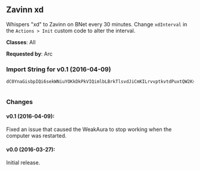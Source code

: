 ## Zavinn xd

Whispers "xd" to Zavinn on BNet every 30 minutes. Change `xdInterval` in the
`Actions > Init` custom code to alter the interval.

**Classes**: All

**Requested by**: Arc

### Import String for v0.1 (2016-04-09)

    dC0YnaGisbpIQi6sekWNiuYOKkDkPkVIQimlbLBrkTlsvdJiCmKILrvvptkvtdPuxtQW2KsPVrvfnocf6CeQ4EOu7JQkCqQkluq1djvmrPOlIuYgLc(iHkDsuIvk0mLQANKk9tPqdLqbTuPIEkbtLiDvIOVsOuJvkfRLQk9wQIYDPkQ2RO(lH0GHdtYIPkspwGjtPllzZivFMu0OLsoTiVMuOztXTfKDJQFtLHJsA5i55Oy6iUorTDQsFNqrJNqCEQcRNqv7xDMMS0SGnlnlOcijhNjlnlK4jswAwiqMH4cLfmUaLz4BWEOKPuIwCVh1QDyCbkZOZb7Hyxkn6tMsXONQ0m54mEMp9jRNRNQ0m54hnUaLzimype7sPrFYukgbL3YQ3Myy1O8GXZ8Ppz98JhnUaLziILfoPO8Qmd2dAeJsiXymgJXymgJHwTdw4KIYRYm80IiMvXhIyflMWgj(GPcCClZrJlqzgIx5nX5HlvP5G9qd(v5nX5EsAOPJ2QHJgxGYmeVYBIZzP5ymgJXymgJXymgJXyOv7WVkVjoxSygSsvmfpOyP5rb9gfdPn2b7HGEJIH0g7WrnKymgJXym0QDinfQgo6dJIHmeXE8OwTJolImfNz4xL3eNlwmdwPkMIhuS0mSHJAWtMrI(OvjwmdUJm8WjtncxQsZbDQuXT6pACbkZGUmpGKC8HMfXVkVjoVBVJJXyq3rnsd2dAcBeUUIBr0vouduPIBz62ByDhhJXymgdJlqzgSsvmfpOyPzydrdB4PkcXusvAoypcxxXTinqLkULfoDx3uVJJXymgJrI(WtveIPKQ0CWM9q8kVjopCPknhKwf)4ymgJXymgJbvrKP4dwPkMIhuS084ymgJXyuC7XXymkU9yXThpQv7qe7rJlqzg0L5bKKJpeX2T3XXyms0hChziEL3eNZsZbPvXpogJXymgufrMIFCmgJIBpogJHXfOmJetJCtIxd2dMYubKUIXWgHRR4wKgOsf3YcNUlCpyPzxXR8M4CwA2R3XXyms0hjMg5MeVgKwf)4ymgJXyeUUcf3k2TsmSwuDfVYBIZzPzydniIvd9oogJrXThlU94rJlqzggNYw2b7bDLHPoACbkZOFJ(AkQGK6OdTeecB0VrFnfvsDfKStAf2OFJ(AkAd(yPpTAoypKiSbnHn8)OXfOmdJIH03PSDwmYgYrJlqzggNYkjNrMQeiuLsJd2djoACbkZW4u2gujtz1XjZjd2djoEuR2Hyyrr3rfIzyCk7WXArPijhNzqAPiJqkpg0vjJ(JgxGYmOlZdijhFqO8OVtz7274ymgIx5nX5S0CWEOzr8RYBIZ7274ymgj6dXR8M4CwAoiTk(XXymgJXGQiYu8r)g91uubj1rhAjiCCmgJYWuhhJXymgdQIitXh9B0xtrLuxbj7KwhhJXO42Jf3E8OwTdDugdZGq5rFNYouC7iWXjuodZGQiuEmuesfIvcJ(JgxGYmOlZdijhFyD9DkRpcPcXkPBVJJXyKOpmoLTSdsRIpOkImfFuC7XXymoogJHXfOmdQIr2qgShekp67u2U9oogJXXXyms0hufJSHmyZE0VrFnfvqsD0HwccdsRIFCmgJXymmoLTSd2dcLCDCmgJYWuj6dQIr2qgSzp63OVMIkPUcs2jTgKwf)4ymgJXyKOpmkgsFNY2zXiBid2Sh9B0xtrLuxbj7KwdsRIFCmgJXymgJXW4uwj5mYuLaHQuACWEyCkRKCgzQsGqvkno8edAoogJXymgLHPoogJXymgJXyyCkRKCgzQsGqvknoypO54ymgJXyuC7XXymgJXirFyCkRKCgzQsGqvkno8d2d)hKwf)4ymgJXymgJHwTdFmmYHQHywdg5GGQSLv)XXymgJXymgdJtzl7G9GqjxhhJXymgJIBpogJrzyQe9bvXiBid2Sh9B0xtrBWhl9PvZbPvXpogJXymggNY2GkzkRoozozWEyCkBdQKPS64K5KHNyqZXXymkU94ymghhJXWOyi9DkBNfJSHmypOkgzd54ymghhJXirFWDKHXPSLDqAv8JJXymgJrI(W4u2gujtz1XjZjd)G9G2dsRIFCmgJXymgJXqR2H4M8wdzw1FCmgJXymgJXGvQeN0vdITVHNPHHE9dF6t2HE9dn45d6QKPSdIByCkREn074ymgJXyugM64ymgJXymgJHoIknfQO07JoPO6stydRRVtz9riviwj9oogJXymgf3ECmgJIBpwC7XJA1o0rMH4cniLiKbDzEaj54hnUaLzqxMhqso(W6KwIq6274ymgj6dUJmmoLTSdsRIpOkImfFuC7XXymmUaLzqrgShKuOQBVHwTJolLzqsHQrxMepOgfRUGw9oogJrI(GIm0oe0BumK2yh(XqellCsr5vzgKwf)4ymgJXyiITBVJJXymgJHGEJIH0g7G9GICCmgJIBpwC7rF6ToPLiKb7H1jTeHC8O113PS(iKkeRKU9YcwNObYmexOC4zsMKfcKziUqslrizb6Y8asYX7274ymgufrMIpuYukrlUx9wN0ses3EhlUnlylMGSGpQGHxj0tZWFjOPTALG2ALqCYc2edRgLhslrizbXGGSqRkPzlsUbA3HeT322BN2DiH)T7NIth(NPRTd)ZcjBwWVkVjoFiInlK4jIObUqSAkszZ6stwWOyiTXM1LgA3wjOrCAN2(z7zbJtzZsZc2eD6PazdXJS0SqizdjLLMjzswGUkGKC8S0SqizdjLLMjzswGsfuzPzHqYgsklntYKSaLZuzPzHqYgsklntYKSarzkojlnles2qszPzsMKjzbUCiPujn1SOyY6stwGQ0m54s9G1klqkrizbcvstnlQS0Sq5T4KSGooUnrsootwG4bRvwGHOiYmzbzE5T4KSGsM4YcYmLOkJyQ8GHqjx5WZcYmLOY8ejhEMKfeZKL0k3aT7qI2BB7Tt7oKW)29tXPd)Z012H)zswiuwWMfyYc(RNg9sO3)oYcEZ6sdT9NMmjNba
     

### Changes

#### v0.1 (2016-04-09):

Fixed an issue that caused the WeakAura to stop working when the computer was
restarted.

#### v0.0 (2016-03-27):

Initial release.
